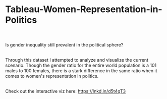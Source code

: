 # Tableau-Women-Representation-in-Politics<br><br>

Is gender inequality still prevalent in the political sphere?<br><br>


Through this dataset I attempted to analyze and visualize the current scenario. Though the gender ratio for the entire world population is a 101 males to 100 females, there is a stark difference in the same ratio when it comes to women's representation in politics.<br><br>

Check out the interactive viz here:
https://lnkd.in/d5t4qT3
